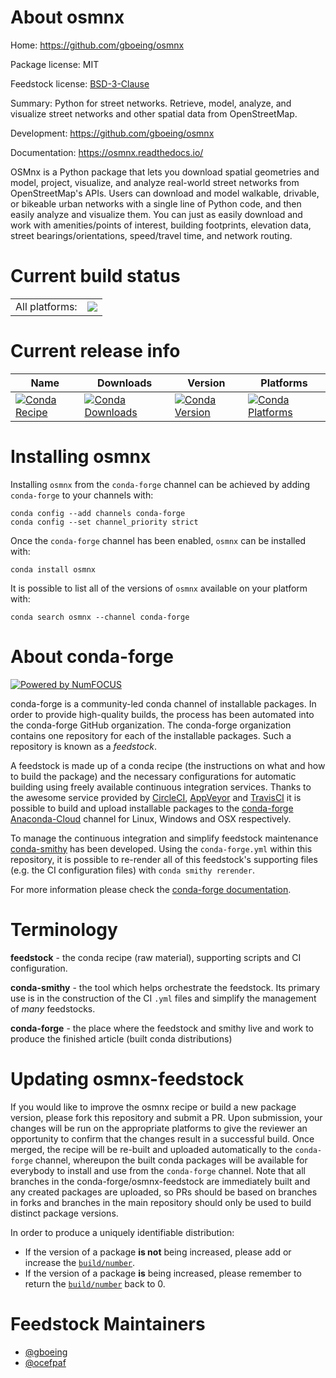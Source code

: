About osmnx
===========

Home: https://github.com/gboeing/osmnx

Package license: MIT

Feedstock license: [BSD-3-Clause](https://github.com/conda-forge/osmnx-feedstock/blob/master/LICENSE.txt)

Summary: Python for street networks. Retrieve, model, analyze, and visualize street networks and other spatial data from OpenStreetMap.

Development: https://github.com/gboeing/osmnx

Documentation: https://osmnx.readthedocs.io/

OSMnx is a Python package that lets you download spatial geometries and model, project, visualize, and analyze real-world street networks from OpenStreetMap's APIs. Users can download and model walkable, drivable, or bikeable urban networks with a single line of Python code, and then easily analyze and visualize them. You can just as easily download and work with amenities/points of interest, building footprints, elevation data, street bearings/orientations, speed/travel time, and network routing.

Current build status
====================


<table><tr><td>All platforms:</td>
    <td>
      <a href="https://dev.azure.com/conda-forge/feedstock-builds/_build/latest?definitionId=3168&branchName=master">
        <img src="https://dev.azure.com/conda-forge/feedstock-builds/_apis/build/status/osmnx-feedstock?branchName=master">
      </a>
    </td>
  </tr>
</table>

Current release info
====================

| Name | Downloads | Version | Platforms |
| --- | --- | --- | --- |
| [![Conda Recipe](https://img.shields.io/badge/recipe-osmnx-green.svg)](https://anaconda.org/conda-forge/osmnx) | [![Conda Downloads](https://img.shields.io/conda/dn/conda-forge/osmnx.svg)](https://anaconda.org/conda-forge/osmnx) | [![Conda Version](https://img.shields.io/conda/vn/conda-forge/osmnx.svg)](https://anaconda.org/conda-forge/osmnx) | [![Conda Platforms](https://img.shields.io/conda/pn/conda-forge/osmnx.svg)](https://anaconda.org/conda-forge/osmnx) |

Installing osmnx
================

Installing `osmnx` from the `conda-forge` channel can be achieved by adding `conda-forge` to your channels with:

```
conda config --add channels conda-forge
conda config --set channel_priority strict
```

Once the `conda-forge` channel has been enabled, `osmnx` can be installed with:

```
conda install osmnx
```

It is possible to list all of the versions of `osmnx` available on your platform with:

```
conda search osmnx --channel conda-forge
```


About conda-forge
=================

[![Powered by
NumFOCUS](https://img.shields.io/badge/powered%20by-NumFOCUS-orange.svg?style=flat&colorA=E1523D&colorB=007D8A)](https://numfocus.org)

conda-forge is a community-led conda channel of installable packages.
In order to provide high-quality builds, the process has been automated into the
conda-forge GitHub organization. The conda-forge organization contains one repository
for each of the installable packages. Such a repository is known as a *feedstock*.

A feedstock is made up of a conda recipe (the instructions on what and how to build
the package) and the necessary configurations for automatic building using freely
available continuous integration services. Thanks to the awesome service provided by
[CircleCI](https://circleci.com/), [AppVeyor](https://www.appveyor.com/)
and [TravisCI](https://travis-ci.com/) it is possible to build and upload installable
packages to the [conda-forge](https://anaconda.org/conda-forge)
[Anaconda-Cloud](https://anaconda.org/) channel for Linux, Windows and OSX respectively.

To manage the continuous integration and simplify feedstock maintenance
[conda-smithy](https://github.com/conda-forge/conda-smithy) has been developed.
Using the ``conda-forge.yml`` within this repository, it is possible to re-render all of
this feedstock's supporting files (e.g. the CI configuration files) with ``conda smithy rerender``.

For more information please check the [conda-forge documentation](https://conda-forge.org/docs/).

Terminology
===========

**feedstock** - the conda recipe (raw material), supporting scripts and CI configuration.

**conda-smithy** - the tool which helps orchestrate the feedstock.
                   Its primary use is in the construction of the CI ``.yml`` files
                   and simplify the management of *many* feedstocks.

**conda-forge** - the place where the feedstock and smithy live and work to
                  produce the finished article (built conda distributions)


Updating osmnx-feedstock
========================

If you would like to improve the osmnx recipe or build a new
package version, please fork this repository and submit a PR. Upon submission,
your changes will be run on the appropriate platforms to give the reviewer an
opportunity to confirm that the changes result in a successful build. Once
merged, the recipe will be re-built and uploaded automatically to the
`conda-forge` channel, whereupon the built conda packages will be available for
everybody to install and use from the `conda-forge` channel.
Note that all branches in the conda-forge/osmnx-feedstock are
immediately built and any created packages are uploaded, so PRs should be based
on branches in forks and branches in the main repository should only be used to
build distinct package versions.

In order to produce a uniquely identifiable distribution:
 * If the version of a package **is not** being increased, please add or increase
   the [``build/number``](https://docs.conda.io/projects/conda-build/en/latest/resources/define-metadata.html#build-number-and-string).
 * If the version of a package **is** being increased, please remember to return
   the [``build/number``](https://docs.conda.io/projects/conda-build/en/latest/resources/define-metadata.html#build-number-and-string)
   back to 0.

Feedstock Maintainers
=====================

* [@gboeing](https://github.com/gboeing/)
* [@ocefpaf](https://github.com/ocefpaf/)

